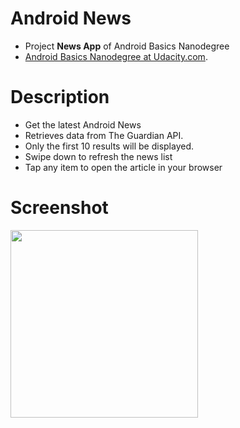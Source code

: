 # Android News

- Project **News App** of Android Basics Nanodegree
- [Android Basics Nanodegree at Udacity.com](https://www.udacity.com/course/android-basics-nanodegree-by-google--nd803).

# Description
- Get the latest Android News 
- Retrieves data from The Guardian API. 
- Only the first 10 results will be displayed. 
- Swipe down to refresh the news list
- Tap any item to open the article in your browser

# Screenshot
<img src="https://raw.githubusercontent.com/laramartin/android_newsfeed/master/device-2016-09-22-210648.png" width="300"/>
